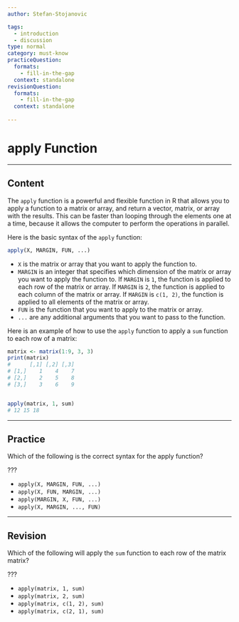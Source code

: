 ```yaml
---
author: Stefan-Stojanovic

tags:
  - introduction
  - discussion
type: normal
category: must-know
practiceQuestion:
  formats:
    - fill-in-the-gap
  context: standalone
revisionQuestion:
  formats:
    - fill-in-the-gap
  context: standalone
  
---
```


# apply Function

---

## Content

The `apply` function is a powerful and flexible function in R that allows you to apply a function to a matrix or array, and return a vector, matrix, or array with the results. This can be faster than looping through the elements one at a time, because it allows the computer to perform the operations in parallel.

Here is the basic syntax of the `apply` function:
```r
apply(X, MARGIN, FUN, ...)
```

- `X` is the matrix or array that you want to apply the function to.
- `MARGIN` is an integer that specifies which dimension of the matrix or array you want to apply the function to. If `MARGIN` is `1`, the function is applied to each row of the matrix or array. If `MARGIN` is `2`, the function is applied to each column of the matrix or array. If `MARGIN` is `c(1, 2)`, the function is applied to all elements of the matrix or array.
- `FUN` is the function that you want to apply to the matrix or array.
- `...` are any additional arguments that you want to pass to the function.

Here is an example of how to use the `apply` function to apply a `sum` function to each row of a matrix:
```r
matrix <- matrix(1:9, 3, 3)
print(matrix)
#      [,1] [,2] [,3]
# [1,]    1    4    7
# [2,]    2    5    8
# [3,]    3    6    9


apply(matrix, 1, sum)
# 12 15 18
```

---
## Practice

Which of the following is the correct syntax for the apply function?

???

- `apply(X, MARGIN, FUN, ...)`
- `apply(X, FUN, MARGIN, ...)`
- `apply(MARGIN, X, FUN, ...)`
- `apply(X, MARGIN, ..., FUN)`

---
## Revision

Which of the following will apply the `sum` function to each row of the matrix matrix?

???

- `apply(matrix, 1, sum)`
- `apply(matrix, 2, sum)`
- `apply(matrix, c(1, 2), sum)`
- `apply(matrix, c(2, 1), sum)`